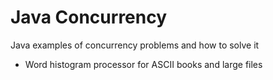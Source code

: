Java Concurrency
================

Java examples of concurrency problems and how to solve it
 - Word histogram processor for ASCII books and large files

